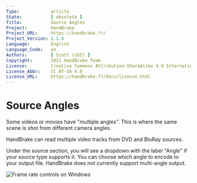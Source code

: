 ```yaml
---
Type:            article
State:           [ obsolete ]
Title:           Source Angles
Project:         HandBrake
Project_URL:     https://handbrake.fr/
Project_Version: 1.1.0
Language:        English
Language_Code:   en
Authors:         [ Scott (s55) ]
Copyright:       2021 HandBrake Team
License:         Creative Commons Attribution-ShareAlike 4.0 International
License_Abbr:    CC BY-SA 4.0
License_URL:     https://handbrake.fr/docs/license.html
---
```


Source Angles
=============================

Some videos or movies have "multiple angles". This is where the same scene is shot from different camera angles.

HandBrake can read multiple video tracks from DVD and BluRay sources.

Under the source section, you will see a dropdown with the label "Angle" if your source type supports it.
You can choose which angle to encode to your output file.
HandBrake does not currently support multi-angle output.

<!-- .system-windows -->

![Frame rate controls on Windows](../../images/windows/point-to-point-1.0.0.png "HandBrake's Angle Control.")

<!-- /.system-windows -->
